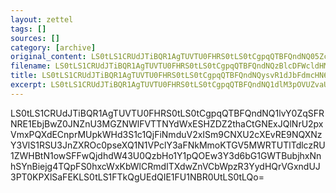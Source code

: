 ```yaml
---
layout: zettel
tags: []
sources: []
category: [archive]
original_content: LS0tLS1CRUdJTiBQR1AgTUVTU0FHRS0tLS0tCgpqQTBFQndNQ05ZcFUxaG5YK3M3bjByZ0JnZEp6aVlwNzJhMkl1Z0cyZ3QxeTVnWWNiUWZXK0p4ekhRSWN4NjZ6CnVkSVAwZ2Nha3c3VGJqRFZ6SDZTY21lTEdGaWFEL2c2Wk5XZVhFYTYrVVNaVHpRdzFnQUpiWFJ3SmxiRzBObDcKZ0MzMDAyL2xnKzJuWW9iSnN0NnIwZDRiYU1IMTFpME5aalhpQkxJUXo4TzN6bUtuMFBGbEQweWJpSnRqaVJLcQo0bE9xc1lyOVJsVGtzQkRCdlh0L291dHdRREhTWUVFMWdZWkNrTzB4NFBydkhoRjhaTlkwUHBvK21oQUFBNG0vCnZuYVZVTXIvMXZYMwo9bGY3bwotLS0tLUVORCBQR1AgTUVTU0FHRS0tLS0tCg==
filename: LS0tLS1CRUdJTiBQR1AgTUVTU0FHRS0tLS0tCgpqQTBFQndNQzBlcDFWcldHMUtqbjBsUUJDZk9lUnZLMDBkRWdNYWphZXRRZngyMUJzbnQwbWJrZEM0aStScytNCkdaY3RYbmZOZWZnYTZuR1VHRm4xeU9RZXBRRFlCYnJZaGM0SEFvblBXdFJ2L3VwSzhZVDgyR0YyWkVCdG9UY2UKL2hyOUpJMD0KPXBsRTIKLS0tLS1FTkQgUEdQIE1FU1NBR0UtLS0tLQo=
title: LS0tLS1CRUdJTiBQR1AgTUVTU0FHRS0tLS0tCgpqQTBFQndNQysvR1dJbFdmcHN6bjBrWUJGTCs2VnJ4bVZOYWN1QW43OEN1ZGpBOEtWc3BUSSttYVZIK0xBbGI4CjFtaEo3bVVOSUNpazJMcnNPK01XbDQyVkEydEV3a0xMNmRQRXgvdVhMYzVTTlhTWS95YlgKPS9UUWEKLS0tLS1FTkQgUEdQIE1FU1NBR0UtLS0tLQo=
excerpt: LS0tLS1CRUdJTiBQR1AgTUVTU0FHRS0tLS0tCgpqQTBFQndNQ1dlM3pOVUZvaUJMbjBrVUJ4SXRWcEFJcEZoRkZhYUdUZDlLaEhtUDNqcUEzWUdTREpxeUpadnJ2ClZBaCtXNHR3UTZ0OGNsbjRJN3Qza0JUWGRFNHhta2ZPVEtMWFBjSTFxbnNndVE3cFBvWT0KPU9yZEMKLS0tLS1FTkQgUEdQIE1FU1NBR0UtLS0tLQo=
---
```


LS0tLS1CRUdJTiBQR1AgTUVTU0FHRS0tLS0tCgpqQTBFQndNQ1lvY0ZqSFRNRE1EbjBwZ0JNZnU3MGZNWlFVTTNYdWxESHZDZ2thaCtGNExJQlNrU2pxVmxPQXdECnprMUpkWHd3S1c1QjFiNmduV2xISm9CNXU2cXEvRE9NQXNzY3VlS1RSU3JnZXROc0pseXQ1N1VPclY3aFNkMmoKTGV5MWRTUTlTdlczRU1ZWHBtN1owSFFwQjdhdW43U0QzbHo1Y1pQOEw3Y3d6bG1GWTBubjhxNnhSYnBiejg4TQpFS0hxcWxKbWlCRmdITXdwZnVCbWpzR3YydHQrVGxndUJ3PT0KPXlSaFEKLS0tLS1FTkQgUEdQIE1FU1NBR0UtLS0tLQo=
